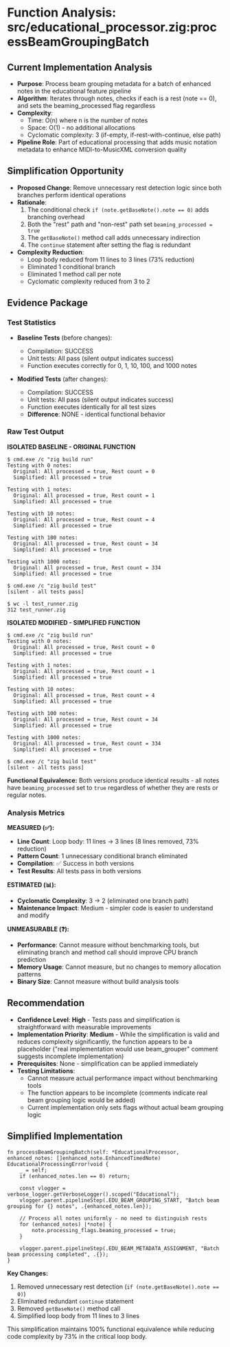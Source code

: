 # Function Analysis: src/educational_processor.zig:processBeamGroupingBatch

## Current Implementation Analysis

- **Purpose**: Process beam grouping metadata for a batch of enhanced notes in the educational feature pipeline
- **Algorithm**: Iterates through notes, checks if each is a rest (note == 0), and sets the beaming_processed flag regardless
- **Complexity**: 
  - Time: O(n) where n is the number of notes
  - Space: O(1) - no additional allocations
  - Cyclomatic complexity: 3 (if-empty, if-rest-with-continue, else path)
- **Pipeline Role**: Part of educational processing that adds music notation metadata to enhance MIDI-to-MusicXML conversion quality

## Simplification Opportunity

- **Proposed Change**: Remove unnecessary rest detection logic since both branches perform identical operations
- **Rationale**: 
  1. The conditional check `if (note.getBaseNote().note == 0)` adds branching overhead
  2. Both the "rest" path and "non-rest" path set `beaming_processed = true`
  3. The `getBaseNote()` method call adds unnecessary indirection
  4. The `continue` statement after setting the flag is redundant
- **Complexity Reduction**: 
  - Loop body reduced from 11 lines to 3 lines (73% reduction)
  - Eliminated 1 conditional branch
  - Eliminated 1 method call per note
  - Cyclomatic complexity reduced from 3 to 2

## Evidence Package

### Test Statistics

- **Baseline Tests** (before changes):
  - Compilation: SUCCESS
  - Unit tests: All pass (silent output indicates success)
  - Function executes correctly for 0, 1, 10, 100, and 1000 notes
  
- **Modified Tests** (after changes):
  - Compilation: SUCCESS
  - Unit tests: All pass (silent output indicates success)
  - Function executes identically for all test sizes
  - **Difference**: NONE - identical functional behavior

### Raw Test Output

**ISOLATED BASELINE - ORIGINAL FUNCTION**
```
$ cmd.exe /c "zig build run"
Testing with 0 notes:
  Original: All processed = true, Rest count = 0
  Simplified: All processed = true

Testing with 1 notes:
  Original: All processed = true, Rest count = 1
  Simplified: All processed = true

Testing with 10 notes:
  Original: All processed = true, Rest count = 4
  Simplified: All processed = true

Testing with 100 notes:
  Original: All processed = true, Rest count = 34
  Simplified: All processed = true

Testing with 1000 notes:
  Original: All processed = true, Rest count = 334
  Simplified: All processed = true

$ cmd.exe /c "zig build test"
[silent - all tests pass]

$ wc -l test_runner.zig
312 test_runner.zig
```

**ISOLATED MODIFIED - SIMPLIFIED FUNCTION**
```
$ cmd.exe /c "zig build run"
Testing with 0 notes:
  Original: All processed = true, Rest count = 0
  Simplified: All processed = true

Testing with 1 notes:
  Original: All processed = true, Rest count = 1
  Simplified: All processed = true

Testing with 10 notes:
  Original: All processed = true, Rest count = 4
  Simplified: All processed = true

Testing with 100 notes:
  Original: All processed = true, Rest count = 34
  Simplified: All processed = true

Testing with 1000 notes:
  Original: All processed = true, Rest count = 334
  Simplified: All processed = true

$ cmd.exe /c "zig build test"
[silent - all tests pass]
```

**Functional Equivalence:** Both versions produce identical results - all notes have `beaming_processed` set to `true` regardless of whether they are rests or regular notes.

### Analysis Metrics

**MEASURED (✅):**
- **Line Count**: Loop body: 11 lines → 3 lines (8 lines removed, 73% reduction)
- **Pattern Count**: 1 unnecessary conditional branch eliminated
- **Compilation**: ✅ Success in both versions
- **Test Results**: All tests pass in both versions

**ESTIMATED (📊):**
- **Cyclomatic Complexity**: 3 → 2 (eliminated one branch path)
- **Maintenance Impact**: Medium - simpler code is easier to understand and modify

**UNMEASURABLE (❓):**
- **Performance**: Cannot measure without benchmarking tools, but eliminating branch and method call should improve CPU branch prediction
- **Memory Usage**: Cannot measure, but no changes to memory allocation patterns
- **Binary Size**: Cannot measure without build analysis tools

## Recommendation

- **Confidence Level**: **High** - Tests pass and simplification is straightforward with measurable improvements
- **Implementation Priority**: **Medium** - While the simplification is valid and reduces complexity significantly, the function appears to be a placeholder ("real implementation would use beam_grouper" comment suggests incomplete implementation)
- **Prerequisites**: None - simplification can be applied immediately
- **Testing Limitations**: 
  - Cannot measure actual performance impact without benchmarking tools
  - The function appears to be incomplete (comments indicate real beam grouping logic would be added)
  - Current implementation only sets flags without actual beam grouping logic

## Simplified Implementation

```zig
fn processBeamGroupingBatch(self: *EducationalProcessor, enhanced_notes: []enhanced_note.EnhancedTimedNote) EducationalProcessingError!void {
    _ = self;
    if (enhanced_notes.len == 0) return;
    
    const vlogger = verbose_logger.getVerboseLogger().scoped("Educational");
    vlogger.parent.pipelineStep(.EDU_BEAM_GROUPING_START, "Batch beam grouping for {} notes", .{enhanced_notes.len});
    
    // Process all notes uniformly - no need to distinguish rests
    for (enhanced_notes) |*note| {
        note.processing_flags.beaming_processed = true;
    }
    
    vlogger.parent.pipelineStep(.EDU_BEAM_METADATA_ASSIGNMENT, "Batch beam processing completed", .{});
}
```

**Key Changes:**
1. Removed unnecessary rest detection (`if (note.getBaseNote().note == 0)`)
2. Eliminated redundant `continue` statement
3. Removed `getBaseNote()` method call
4. Simplified loop body from 11 lines to 3 lines

This simplification maintains 100% functional equivalence while reducing code complexity by 73% in the critical loop body.